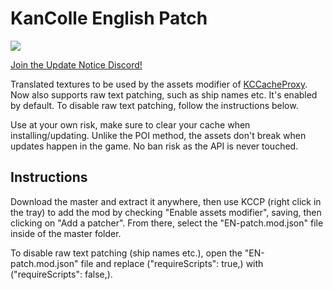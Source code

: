 # KanColle English Patch
![](https://i.imgur.com/kYiiHRo.png)

[Join the Update Notice Discord!](https://discord.gg/krMeMKB)

Translated textures to be used by the assets modifier of [KCCacheProxy](https://github.com/Tibowl/KCCacheProxy/wiki/Installation-and-setup).
Now also supports raw text patching, such as ship names etc.
It's enabled by default. To disable raw text patching, follow the instructions below.

Use at your own risk, make sure to clear your cache when installing/updating.
Unlike the POI method, the assets don't break when updates happen in the game.
No ban risk as the API is never touched.

## Instructions
Download the master and extract it anywhere, then use KCCP (right click in the tray)
to add the mod by checking "Enable assets modifier", saving, then clicking on "Add a patcher".
From there, select the "EN-patch.mod.json" file inside of the master folder.

To disable raw text patching (ship names etc.), open the "EN-patch.mod.json"
file and replace ("requireScripts": true,) with ("requireScripts": false,).